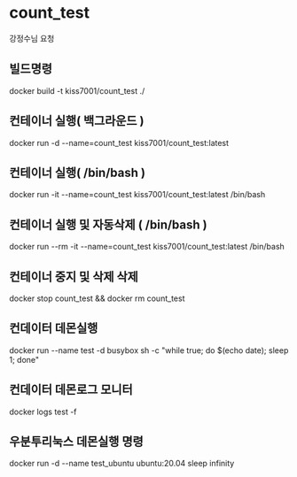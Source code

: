 # count_test
강정수님 요청

## 빌드명령
docker build -t kiss7001/count_test ./

## 컨테이너 실행( 백그라운드 )
docker run -d --name=count_test kiss7001/count_test:latest

## 컨테이너 실행( /bin/bash )
docker run -it --name=count_test kiss7001/count_test:latest /bin/bash

## 컨테이너 실행 및 자동삭제 ( /bin/bash )
docker run --rm -it --name=count_test kiss7001/count_test:latest /bin/bash

## 컨테이너 중지 및 삭제 삭제
docker stop count_test && docker rm count_test

## 컨데이터 데몬실행
docker run --name test -d busybox sh -c "while true; do $(echo date); sleep 1; done"

## 컨데이터 데몬로그 모니터
docker logs test -f

## 우분투리눅스 데몬실행 명령
docker run -d --name test_ubuntu ubuntu:20.04 sleep infinity
